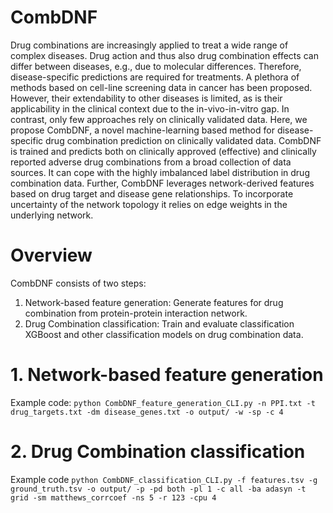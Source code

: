 # CombDNF

Drug combinations are increasingly applied to treat a wide range of complex diseases. Drug action and thus also drug combination effects can differ between diseases, e.g., due to molecular differences. Therefore, disease-specific predictions are required for treatments. A plethora of methods based on cell-line screening data in cancer has been proposed. However, their extendability to other diseases is limited, as is their applicability in the clinical context due to the in-vivo-in-vitro gap. In contrast, only few approaches rely on clinically validated data.
Here, we propose CombDNF, a novel machine-learning based method for disease-specific drug combination prediction on clinically validated data. CombDNF is trained and predicts both on clinically approved (effective) and clinically reported adverse drug combinations from a broad collection of data sources. It can cope with the highly imbalanced label distribution in drug combination data. Further, CombDNF leverages network-derived features based on drug target and disease gene relationships. To incorporate uncertainty of the network topology it relies on edge weights in the underlying network.

# Overview
CombDNF consists of two steps:
1. Network-based feature generation: Generate features for drug combination from protein-protein interaction network.
2. Drug Combination classification: Train and evaluate classification XGBoost and other classification models on drug combination data.

# 1. Network-based feature generation

Example code:
```python CombDNF_feature_generation_CLI.py -n PPI.txt -t drug_targets.txt -dm disease_genes.txt -o output/ -w -sp -c 4```

# 2. Drug Combination classification

Example code
```python CombDNF_classification_CLI.py -f features.tsv -g ground_truth.tsv -o output/ -p -pd both -pl 1 -c all -ba adasyn -t grid -sm matthews_corrcoef -ns 5 -r 123 -cpu 4```

